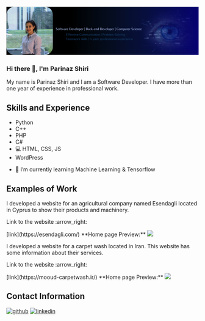 ![Software Developer | Back-end developer ](https://github.com/Parinaz-Shiri/Parinaz-Shiri/blob/main/Copy%20of%20Blue%20Modern%20Technology%20LinkedIn%20Banner.png)

### Hi there 👋, I'm Parinaz Shiri
My name is Parinaz Shiri and I am a Software Developer. I have more than one year of experience in professional work. 

## Skills and Experience 

*  Python
*  C++ 
*  PHP
*  C# 
*  💻 HTML, CSS, JS
*  WordPress

- 🌱 I’m currently learning Machine Learning & Tensorflow

## Examples of Work

<p> I developed a website for an agricultural company named Esendagli located in Cyprus to show their products and machinery. </p> 
<p> Link to the website :arrow_right: </p> [link](https://esendagli.com/)
**Home page Preview:** 
<img src="https://github.com/Parinaz-Shiri/Parinaz-Shiri/blob/main/Screen%20Recording%202023-09-04%20at%203.35.01%20PM.gif" width="300" />

<p> I developed a website for a carpet wash located in Iran. This website has some information about their services. </p> 
<p> Link to the website :arrow_right: </p> [link](https://mooud-carpetwash.ir/)
**Home page Preview:** 
<img src="https://github.com/Parinaz-Shiri/Parinaz-Shiri/blob/main/Screen%20Recording%202023-09-04%20at%204.06.59%20PM.gif" width="300" />


## Contact Information
[<img src='https://cdn.jsdelivr.net/npm/simple-icons@3.0.1/icons/github.svg' alt='github' height='40'>](https://github.com/parinaz-shiri)  [<img src='https://cdn.jsdelivr.net/npm/simple-icons@3.0.1/icons/linkedin.svg' alt='linkedin' height='40'>](https://www.linkedin.com/in/https://www.linkedin.com/in/parinaz-shiri-881834228/)  

